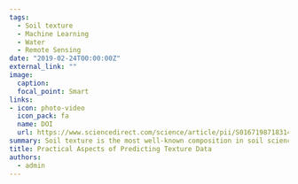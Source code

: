 ```yaml
---
tags:
  - Soil texture
  - Machine Learning
  - Water
  - Remote Sensing
date: "2019-02-24T00:00:00Z"
external_link: ""
image:
  caption: 
  focal_point: Smart
links:
- icon: photo-video
  icon_pack: fa
  name: DOI
  url: https://www.sciencedirect.com/science/article/pii/S0167198718314302
summary: Soil texture is the most well-known composition in soil science. When separate components of the texture are predicted independently in digital soil mapping, there is no guarantee that the separate estimates will sum to 100%. This study was conducted to investigate the effect of different soil texture modelling methods on the estimation of available soil water capacity and the total amount of irrigation water required for wheat production. 
title: Practical Aspects of Predicting Texture Data
authors: 
  - admin
---
```

